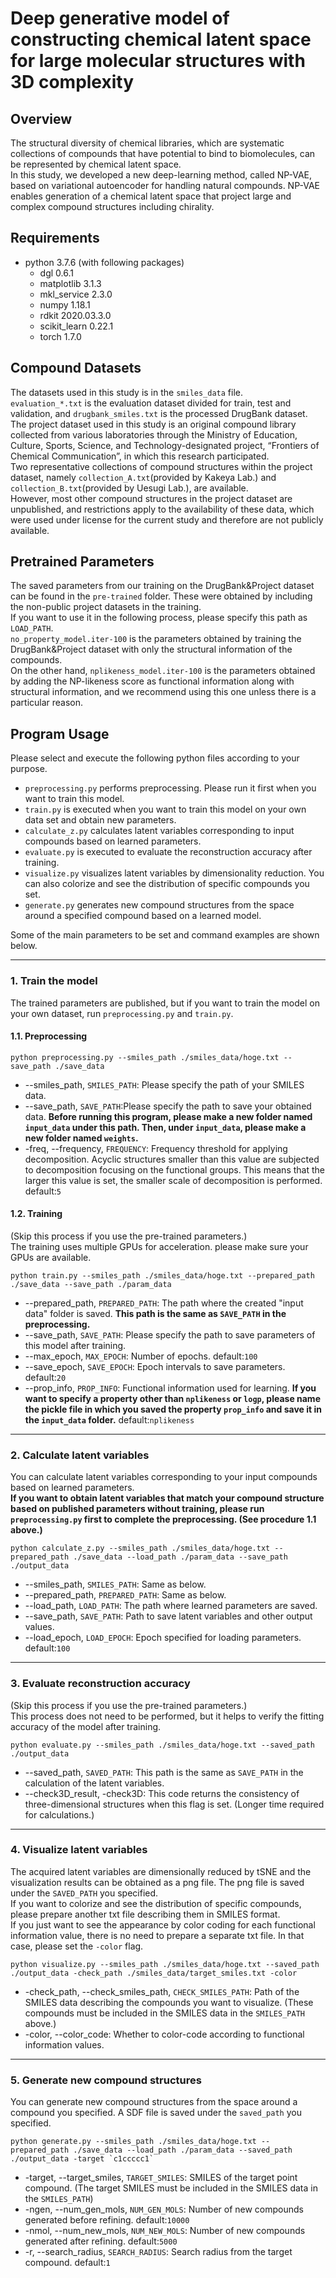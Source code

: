 # Deep generative model of constructing chemical latent space for large molecular structures with 3D complexity

## Overview
The structural diversity of chemical libraries, which are systematic collections of compounds that have potential to bind to biomolecules, can be represented by chemical latent space. \
In this study, we developed a new deep-learning method, called NP-VAE, based on variational autoencoder for handling natural compounds. NP-VAE enables generation of a chemical latent space that project large and complex compound structures including chirality.

## Requirements
* python 3.7.6 (with following packages)
  * dgl 0.6.1
  * matplotlib 3.1.3
  * mkl_service 2.3.0
  * numpy 1.18.1
  * rdkit 2020.03.3.0
  * scikit_learn 0.22.1
  * torch 1.7.0

## Compound Datasets
The datasets used in this study is in the `smiles_data` file.\
`evaluation_*.txt` is the evaluation dataset divided for train, test and validation, and `drugbank_smiles.txt` is the processed DrugBank dataset.\
The project dataset used in this study is an original compound library collected from various laboratories through the Ministry of Education, Culture, Sports, Science, and Technology-designated project, “Frontiers of Chemical Communication”, in which this research participated. \
Two representative collections of compound structures within the project dataset, namely `collection_A.txt`(provided by Kakeya Lab.) and `collection_B.txt`(provided by Uesugi Lab.), are available.\
However, most other compound structures in the project dataset are unpublished, and restrictions apply to the availability of these data, which were used under license for the current study and therefore are not publicly available. 

## Pretrained Parameters
The saved parameters from our training on the DrugBank&Project dataset can be found in the `pre-trained` folder. These were obtained by including the non-public project datasets in the training.\
If you want to use it in the following process, please specify this path as `LOAD_PATH`. \
`no_property_model.iter-100` is the parameters obtained by training the DrugBank&Project dataset with only the structural information of the compounds. \
On the other hand, `nplikeness_model.iter-100` is the parameters obtained by adding the NP-likeness score as functional information along with structural information, and we recommend using this one unless there is a particular reason.


## Program Usage
Please select and execute the following python files according to your purpose.
* `preprocessing.py` performs preprocessing. Please run it first when you want to train this model.
* `train.py` is executed when you want to train this model on your own data set and obtain new parameters.
* `calculate_z.py` calculates latent variables corresponding to input compounds based on learned parameters.
* `evaluate.py` is executed to evaluate the reconstruction accuracy after training.
* `visualize.py` visualizes latent variables by dimensionality reduction. You can also colorize and see the distribution of specific compounds you set.
* `generate.py` generates new compound structures from the space around a specified compound based on a learned model.

Some of the main parameters to be set and command examples are shown below.
***
### 1. Train the model
The trained parameters are published, but if you want to train the model on your own dataset, run `preprocessing.py` and `train.py`.
#### 1.1. Preprocessing
```
python preprocessing.py --smiles_path ./smiles_data/hoge.txt --save_path ./save_data
```
* --smiles_path, `SMILES_PATH`: Please specify the path of your SMILES data.
* --save_path, `SAVE_PATH`:Please specify the path to save your obtained data. **Before running this program, please make a new folder named `input_data` under this path. Then, under `input_data`, please make a new folder named `weights`.**
* -freq, --frequency, `FREQUENCY`: Frequency threshold for applying decomposition. Acyclic structures smaller than this value are subjected to decomposition focusing on the functional groups. This means that the larger this value is set, the smaller scale of decomposition is performed. default:`5`
#### 1.2. Training
(Skip this process if you use the pre-trained parameters.) \
The training uses multiple GPUs for acceleration. please make sure your GPUs are available.
```
python train.py --smiles_path ./smiles_data/hoge.txt --prepared_path ./save_data --save_path ./param_data
```
* --prepared_path, `PREPARED_PATH`: The path where the created "input data" folder is saved. **This path is the same as `SAVE_PATH` in the preprocessing.**
* --save_path, `SAVE_PATH`: Please specify the path to save parameters of this model after training.
* --max_epoch, `MAX_EPOCH`: Number of epochs. default:`100`
* --save_epoch, `SAVE_EPOCH`: Epoch intervals to save parameters. default:`20`
* --prop_info, `PROP_INFO`: Functional information used for learning. **If you want to specify a property other than `nplikeness` or `logp`, please name the pickle file in which you saved the property `prop_info` and save it in the `input_data` folder.** default:`nplikeness`
***
### 2. Calculate latent variables
You can calculate latent variables corresponding to your input compounds based on learned parameters.\
**If you want to obtain latent variables that match your compound structure based on published parameters without training, please run `preprocessing.py` first to complete the preprocessing. (See procedure 1.1 above.)**
```
python calculate_z.py --smiles_path ./smiles_data/hoge.txt --prepared_path ./save_data --load_path ./param_data --save_path ./output_data
```
* --smiles_path, `SMILES_PATH`: Same as below.
* --prepared_path, `PREPARED_PATH`: Same as below.
* --load_path, `LOAD_PATH`: The path where learned parameters are saved. 
* --save_path, `SAVE_PATH`: Path to save latent variables and other output values.
* --load_epoch, `LOAD_EPOCH`: Epoch specified for loading parameters. default:`100`
***
### 3. Evaluate reconstruction accuracy
(Skip this process if you use the pre-trained parameters.) \
This process does not need to be performed, but it helps to verify the fitting accuracy of the model after training.
```
python evaluate.py --smiles_path ./smiles_data/hoge.txt --saved_path ./output_data
```
* --saved_path, `SAVED_PATH`: This path is the same as `SAVE_PATH` in the calculation of the latent variables.
* --check3D_result, -check3D: This code returns the consistency of three-dimensional structures when this flag is set. (Longer time required for calculations.)
***
### 4. Visualize latent variables
The acquired latent variables are dimensionally reduced by tSNE and the visualization results can be obtained as a png file. The png file is saved under the `SAVED_PATH` you specified.\
If you want to colorize and see the distribution of specific compounds, please prepare another txt file describing them in SMILES format.\
If you just want to see the appearance by color coding for each functional information value, there is no need to prepare a separate txt file. In that case, please set the `-color` flag.
```
python visualize.py --smiles_path ./smiles_data/hoge.txt --saved_path ./output_data -check_path ./smiles_data/target_smiles.txt -color
```
* -check_path, --check_smiles_path, `CHECK_SMILES_PATH`: Path of the SMILES data describing the compounds you want to visualize. (These compounds must be included in the SMILES data in the `SMILES_PATH` above.)
* -color, --color_code: Whether to color-code according to functional information values.
***
### 5. Generate new compound structures
You can generate new compound structures from the space around a compound you specified. A SDF file is saved under the `saved_path` you specified.
```
python generate.py --smiles_path ./smiles_data/hoge.txt --prepared_path ./save_data --load_path ./param_data --saved_path ./output_data -target `c1ccccc1`
```
* -target, --target_smiles, `TARGET_SMILES`: SMILES of the target point compound. (The target SMILES must be included in the SMILES data in the `SMILES_PATH`)
* -ngen, --num_gen_mols, `NUM_GEN_MOLS`: Number of new compounds generated before refining. default:`10000`
* -nmol, --num_new_mols, `NUM_NEW_MOLS`: Number of new compounds generated after refining. default:`5000`
* -r, --search_radius, `SEARCH_RADIUS`: Search radius from the target compound. default:`1`
